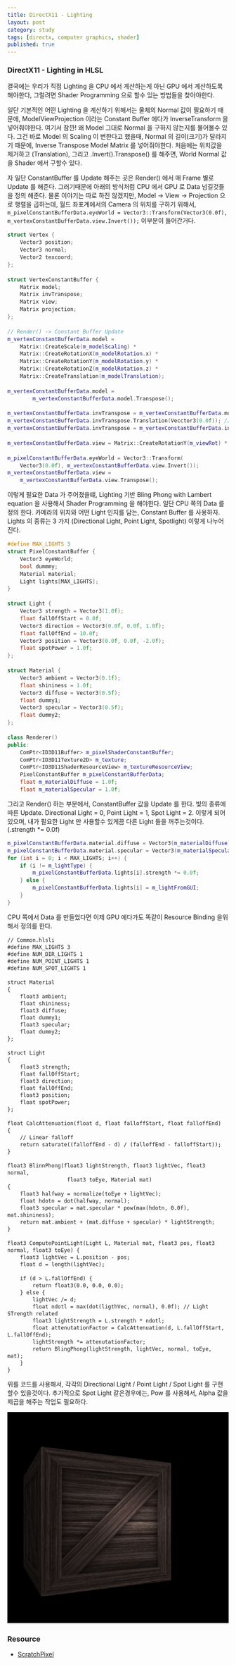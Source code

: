 ```yaml
---
title: DirectX11 - Lighting
layout: post
category: study
tags: [directx, computer graphics, shader]
published: true
---
```


### DirectX11 - Lighting in HLSL

결국에는 우리가 직접 Lighting 을 CPU 에서 계산하는게 아닌 GPU 에서 계산하도록 해야한다, 그럴려면 Shader Programming 으로 할수 있는 방법들을 찾아야한다. 

일단 기본적인 어떤 Lighting 을 계산하기 위해서는 물체의 Normal 값이 필요하기 때문에, ModelViewProjection 이라는 Constant Buffer 에다가 InverseTransform 을 넣어줘야한다. 여기서 잠깐! 왜 Model 그대로 Normal 을 구하지 않는지를 물어볼수 있다. 그건 바로 Model 의 Scaling 이 변한다고 했을때, Normal 의 길이(크기)가 달라지기 때문에, Inverse Transpose Model Matrix 를 넣어줘야한다. 처음에는 위치값을 제거하고 (Translation), 그리고 .Invert().Transpose() 를 해주면, World Normal 값을 Shader 에서 구할수 있다.

자 일단 ConstantBuffer 를 Update 해주는 곳은 Render() 에서 매 Frame 별로 Update 를 해준다. 그러기때문에 아래의 방식처럼 CPU 에서 GPU 로 Data 넘길것들을 정의 해준다. 물론 이야기는 따로 하진 않겠지만, Model -> View -> Projection 으로 행렬을 곱하는데, 월드 좌표계에서의 Camera 의 위치를 구하기 위해서, `m_pixelConstantBufferData.eyeWorld = Vector3::Transform(Vector3(0.0f), m_vertexConstantBufferData.view.Invert());` 이부분이 들어간거다.

```c++
struct Vertex {
    Vector3 position;
    Vector3 normal;
    Vector2 texcoord;
};

struct VertexConstantBuffer {
    Matrix model;
    Matrix invTranspose;
    Matrix view;
    Matrix projection;
};

// Render() -> Constant Buffer Update
m_vertexConstantBufferData.model =
    Matrix::CreateScale(m_modelScaling) *
    Matrix::CreateRotationX(m_modelRotation.x) *
    Matrix::CreateRotationY(m_modelRotation.y) *
    Matrix::CreateRotationZ(m_modelRotation.z) *
    Matrix::CreateTranslation(m_modelTranslation);

m_vertexConstantBufferData.model =
        m_vertexConstantBufferData.model.Transpose();

m_vertexConstantBufferData.invTranspose = m_vertexConstantBufferData.model.;
m_vertexConstantBufferData.invTranspose.Translation(Vecctor3(0.0f)); // get rid of translation
m_vertexConstantBufferData.invTranspose = m_vertexConstantBufferData.invTranspose.Transpose().Invert()

m_vertexConstantBufferData.view = Matrix::CreateRotationY(m_viewRot) * Matrix::CreateTranslation(0.0f, 0.0f, 2.0f);

m_pixelConstantBufferData.eyeWorld = Vector3::Transform(
    Vector3(0.0f), m_vertexConstantBufferData.view.Invert());
m_vertexConstantBufferData.view =
    m_vertexConstantBufferData.view.Transpose();

```

이렇게 필요한 Data 가 주어졌을떄, Lighting 기반 Bling Phong with Lambert equation 을 사용해서 Shader Programming 을 해야한다. 일단 CPU 쪽의 Data 를 정의 한다. 카메라의 위치와 어떤 Light 인지를 담는, Constant Buffer 를 사용하자. Lights 의 종류는 3 가지 (Directional Light, Point Light, Spotlight) 이렇게 나누어진다.

```c++
#define MAX_LIGHTS 3
struct PixelConstantBuffer {
    Vector3 eyeWorld; 
    bool dummmy;
    Material material;
    Light lights[MAX_LIGHTS];
}

struct Light {
    Vector3 strength = Vector3(1.0f);             
    float fallOffStart = 0.0f;                     
    Vector3 direction = Vector3(0.0f, 0.0f, 1.0f); 
    float fallOffEnd = 10.0f;                    
    Vector3 position = Vector3(0.0f, 0.0f, -2.0f); 
    float spotPower = 1.0f;                        
};

struct Material {
    Vector3 ambient = Vector3(0.1f);  
    float shininess = 1.0f;           
    Vector3 diffuse = Vector3(0.5f);  
    float dummy1;                     
    Vector3 specular = Vector3(0.5f); 
    float dummy2;                     
};

class Renderer()
public:
    ComPtr<ID3D11Buffer> m_pixelShaderConstantBuffer;
    ComPtr<ID3D11Texture2D> m_texture;
    ComPtr<ID3D11ShaderResourceView> m_textureResourceView;
    PixelConstantBuffer m_pixelConstantBufferData;
    float m_materialDiffuse = 1.0f;
    float m_materialSpecular = 1.0f;
```

그리고 Render() 하는 부분에서, ConstantBuffer 값을 Update 를 한다. 빛의 종류에 따른 Update. Directional Light = 0, Point Light = 1, Spot Light = 2. 이렇게 되어있으며, 내가 필요한 Light 만 사용할수 있게끔 다른 Light 들을 꺼주는것이다. (.strength *= 0.0f)

```c++
m_pixelConstantBufferData.material.diffuse = Vector3(m_materialDiffuse);
m_pixelConstantBufferData.material.specular = Vector3(m_materialSpecular);
for (int i = 0; i < MAX_LIGHTS; i++) {
    if (i != m_lightType) {
        m_pixelConstantBufferData.lights[i].strength *= 0.0f;
    } else {
        m_pixelConstantBufferData.lights[i] = m_lightFromGUI;
    }
}
```
CPU 쪽에서 Data 를 만들었다면 이제 GPU 에다가도 똑같이 Resource Binding 을위해서 정의를 한다.

```hlsl
// Common.hlsli
#define MAX_LIGHTS 3 
#define NUM_DIR_LIGHTS 1
#define NUM_POINT_LIGHTS 1
#define NUM_SPOT_LIGHTS 1

struct Material
{
    float3 ambient;
    float shininess;
    float3 diffuse;
    float dummy1; 
    float3 specular;
    float dummy2;
};

struct Light
{
    float3 strength;
    float fallOffStart;
    float3 direction;
    float fallOffEnd;
    float3 position;
    float spotPower;
};

float CalcAttenuation(float d, float falloffStart, float falloffEnd)
{
    // Linear falloff
    return saturate((falloffEnd - d) / (falloffEnd - falloffStart));
}

float3 BlinnPhong(float3 lightStrength, float3 lightVec, float3 normal,
                   float3 toEye, Material mat)
{
    float3 halfway = normalize(toEye + lightVec);
    float hdotn = dot(halfway, normal);
    float3 specular = mat.specular * pow(max(hdotn, 0.0f), mat.shininess);
    return mat.ambient + (mat.diffuse + specular) * lightStrength;
}

float3 ComputePointLight(Light L, Material mat, float3 pos, float3 normal, float3 toEye) {
    float3 lightVec = L.position - pos;
    float d = length(lightVec);

    if (d > L.fallOffEnd) {
        return float3(0.0, 0.0, 0.0);
    } else {
        lightVec /= d;
        float ndotl = max(dot(ligthVec, normal), 0.0f); // Light STrength related
        float3 lightStrength = L.strength * ndotl;
        float attenutationFactor = CalcAttenuation(d, L.fallOffStart, L.fallOffEnd);
        lightStrength *= attenutationFactor;
        return BlingPhong(lightStrength, lightVec, normal, toEye, mat);
    }
}
```

위를 코드를 사용해서, 각각의 Directional Light / Point Light / Spot Light 를 구현할수 있을것이다. 추가적으로 Spot Light 같은경우에는, Pow 를 사용해서, Alpha 값을 제곱을 해주는 작업도 필요하다.

![alt text](../../../assets/img/photo/5-14-2025/image.png)

### Resource
* [ScratchPixel](https://www.scratchapixel.com/)